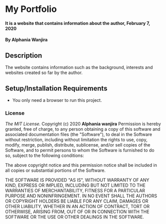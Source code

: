 # My Portfolio
#### It is a website that contains information about the author, February 7, 2020
#### By **Alphania Wanjira**
## Description
The website contains information such as the background, interests and websites created so far by the author.
## Setup/Installation Requirements
* You only need a browser to run this project.

### License
*The MIT License.*
Copyright (c) 2020 **Alphania wanjira**
Permission is hereby granted, free of charge, to any person obtaining a copy
of this software and associated documentation files (the "Software"), to deal
in the Software without restriction, including without limitation the rights
to use, copy, modify, merge, publish, distribute, sublicense, and/or sell
copies of the Software, and to permit persons to whom the Software is
furnished to do so, subject to the following conditions:

The above copyright notice and this permission notice shall be included in
all copies or substantial portions of the Software.

THE SOFTWARE IS PROVIDED "AS IS", WITHOUT WARRANTY OF ANY KIND, EXPRESS OR
IMPLIED, INCLUDING BUT NOT LIMITED TO THE WARRANTIES OF MERCHANTABILITY,
FITNESS FOR A PARTICULAR PURPOSE AND NONINFRINGEMENT. IN NO EVENT SHALL THE
AUTHORS OR COPYRIGHT HOLDERS BE LIABLE FOR ANY CLAIM, DAMAGES OR OTHER
LIABILITY, WHETHER IN AN ACTION OF CONTRACT, TORT OR OTHERWISE, ARISING FROM,
OUT OF OR IN CONNECTION WITH THE SOFTWARE OR THE USE OR OTHER DEALINGS IN
THE SOFTWARE.
